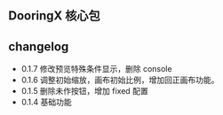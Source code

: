 <!--
 * @Author: yehuozhili
 * @Date: 2021-01-31 20:44:16
 * @LastEditors: yehuozhili
 * @LastEditTime: 2021-07-08 20:44:20
 * @FilePath: \DooringV2\packages\dooringx-lib\README.md
-->

## DooringX 核心包

## changelog

- 0.1.7 修改预览特殊条件显示，删除 console
- 0.1.6 调整初始缩放，画布初始比例，增加回正画布功能。
- 0.1.5 删除未作按钮，增加 fixed 配置
- 0.1.4 基础功能

